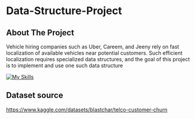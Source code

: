 ﻿# Data-Structure-Project

<!-- introduction -->
## About The Project

Vehicle hiring companies such as Uber, Careem, and Jeeny rely on fast localization of available vehicles near potential customers. Such efficient localization requires specialized data structures, and the goal of this project is to implement and use one such data structure

<!-- technology -->


[![My Skills](https://skillicons.dev/icons?i=java,kotlin,nodejs,figma&theme=light)](https://skillicons.dev)


## Dataset source
https://www.kaggle.com/datasets/blastchar/telco-customer-churn


